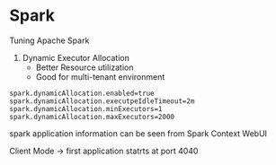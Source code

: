 # Spark

Tuning Apache Spark

1. Dynamic Executor Allocation
   * Better Resource utilization
   * Good for multi-tenant environment

```
spark.dynamicAllocation.enabled=true
spark.dynamicAllocation.executpeIdleTimeout=2m
spark.dynamicAllocation.minExecutors=1
spark.dynamicAllocation.maxExecutors=2000
```



spark application information can be seen from Spark Context WebUI&#x20;

Client Mode -> first application statrts at port 4040













